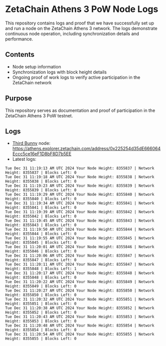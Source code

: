 # ZetaChain Athens 3 PoW Node Logs
This repository contains logs and proof that we have successfully set up and run a node on the ZetaChain Athens 3 network. The logs demonstrate continuous node operation, including synchronization details and performance.

## Contents
- Node setup information
- Synchronization logs with block height details
- Ongoing proof of work logs to verify active participation in the ZetaChain network

## Purpose
This repository serves as documentation and proof of participation in the ZetaChain Athens 3 PoW testnet.

## Logs

- [Third Bunny](https://thirdbunny.xyz/) node: https://athens.explorer.zetachain.com/address/0x225254d35dE666064Eccc5ce16eF1D8bF8D7b5EE
- Latest logs:
```
Tue Dec 31 11:19:13 AM UTC 2024 Your Node Height: 8355837 | Network Height: 8355837 | Blocks Left: 0
Tue Dec 31 11:19:18 AM UTC 2024 Your Node Height: 8355838 | Network Height: 8355838 | Blocks Left: 0
Tue Dec 31 11:19:23 AM UTC 2024 Your Node Height: 8355839 | Network Height: 8355839 | Blocks Left: 0
Tue Dec 31 11:19:29 AM UTC 2024 Your Node Height: 8355840 | Network Height: 8355840 | Blocks Left: 0
Tue Dec 31 11:19:34 AM UTC 2024 Your Node Height: 8355841 | Network Height: 8355841 | Blocks Left: 0
Tue Dec 31 11:19:39 AM UTC 2024 Your Node Height: 8355842 | Network Height: 8355842 | Blocks Left: 0
Tue Dec 31 11:19:45 AM UTC 2024 Your Node Height: 8355843 | Network Height: 8355843 | Blocks Left: 0
Tue Dec 31 11:19:50 AM UTC 2024 Your Node Height: 8355844 | Network Height: 8355844 | Blocks Left: 0
Tue Dec 31 11:19:55 AM UTC 2024 Your Node Height: 8355845 | Network Height: 8355845 | Blocks Left: 0
Tue Dec 31 11:20:01 AM UTC 2024 Your Node Height: 8355846 | Network Height: 8355846 | Blocks Left: 0
Tue Dec 31 11:20:06 AM UTC 2024 Your Node Height: 8355847 | Network Height: 8355847 | Blocks Left: 0
Tue Dec 31 11:20:11 AM UTC 2024 Your Node Height: 8355847 | Network Height: 8355848 | Blocks Left: 1
Tue Dec 31 11:20:17 AM UTC 2024 Your Node Height: 8355848 | Network Height: 8355848 | Blocks Left: 0
Tue Dec 31 11:20:22 AM UTC 2024 Your Node Height: 8355849 | Network Height: 8355849 | Blocks Left: 0
Tue Dec 31 11:20:27 AM UTC 2024 Your Node Height: 8355850 | Network Height: 8355850 | Blocks Left: 0
Tue Dec 31 11:20:32 AM UTC 2024 Your Node Height: 8355851 | Network Height: 8355851 | Blocks Left: 0
Tue Dec 31 11:20:38 AM UTC 2024 Your Node Height: 8355852 | Network Height: 8355852 | Blocks Left: 0
Tue Dec 31 11:20:43 AM UTC 2024 Your Node Height: 8355853 | Network Height: 8355853 | Blocks Left: 0
Tue Dec 31 11:20:48 AM UTC 2024 Your Node Height: 8355854 | Network Height: 8355854 | Blocks Left: 0
Tue Dec 31 11:20:54 AM UTC 2024 Your Node Height: 8355855 | Network Height: 8355855 | Blocks Left: 0
```
